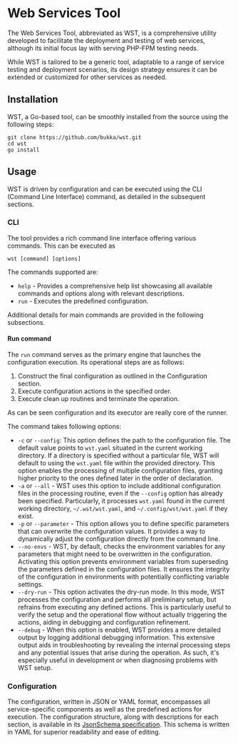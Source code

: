 # Web Services Tool

The Web Services Tool, abbreviated as WST, is a comprehensive utility developed to facilitate the deployment and
testing of web services, although its initial focus lay with serving PHP-FPM testing needs.

While WST is tailored to be a generic tool, adaptable to a range of service testing and deployment scenarios, its
design strategy ensures it can be extended or customized for other services as needed.

## Installation

WST, a Go-based tool, can be smoothly installed from the source using the following steps:

```shell
git clone https://github.com/bukka/wst.git
cd wst
go install
```

## Usage

WST is driven by configuration and can be executed using the CLI (Command Line Interface) command, as detailed in
the subsequent sections.

### CLI

The tool provides a rich command line interface offering various commands. This can be executed as

```shell
wst [command] [options]
```

The commands supported are:

- `help` - Provides a comprehensive help list showcasing all available commands and options along with relevant
descriptions.
- `run` - Executes the predefined configuration.

Additional details for main commands are provided in the following subsections.

#### Run command

The `run` command serves as the primary engine that launches the configuration execution. Its operational steps are as
follows:

1. Construct the final configuration as outlined in the Configuration section.
2. Execute configuration actions in the specified order.
3. Execute clean up routines and terminate the operation.

As can be seen configuration and its executor are really core of the runner.

The command takes following options:

- `-c` or `--config`: This option defines the path to the configuration file. The default value points to `wst.yaml`
situated in the current working directory. If a directory is specified without a particular file, WST will default to
using the `wst.yaml` file within the provided directory. This option enables the processing of multiple configuration
files, granting higher priority to the ones defined later in the order of declaration.
- `-a` or `--all` - WST uses this option to include additional configuration files in the processing routine, even if
the `--config` option has already been specified. Particularly, it processes `wst.yaml` found in the current working
directory, `~/.wst/wst.yaml`, and `~/.config/wst/wst.yaml` if they exist.
- `-p` or `--parameter` - This option allows you to define specific parameters that can overwrite the configuration
values. It provides a way to dynamically adjust the configuration directly from the command line.
- `--no-envs` - WST, by default, checks the environment variables for any parameters that might need to be overwritten
in the configuration. Activating this option prevents environment variables from superseding the parameters defined in
the configuration files. It ensures the integrity of the configuration in environments with potentially conflicting
variable settings.
- `--dry-run` - This option activates the dry-run mode. In this mode, WST processes the configuration and performs all
preliminary setup, but refrains from executing any defined actions. This is particularly useful to verify the setup and
the operational flow without actually triggering the actions, aiding in debugging and configuration refinement.
- `--debug` - When this option is enabled, WST provides a more detailed output by logging additional debugging
information. This extensive output aids in troubleshooting by revealing the internal processing steps and any potential
issues that arise during the operation. As such, it's especially useful in development or when diagnosing problems with
WST setup.

### Configuration

The configuration, written in JSON or YAML format, encompasses all service-specific components as well as the
predefined actions for execution. The configuration structure, along with descriptions for each section, is available
in its [JsonSchema specification](schema/wst-schema.yaml). This schema is written in YAML for superior readability
and ease of editing.

